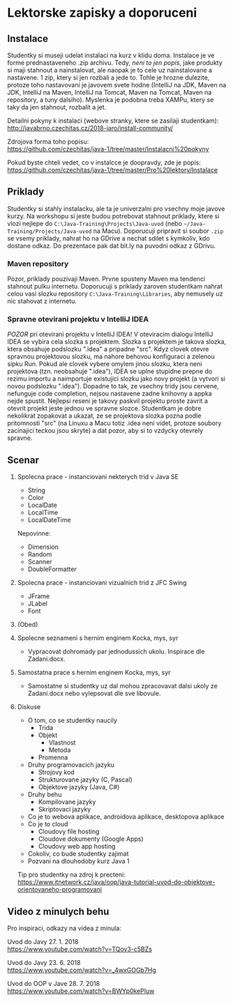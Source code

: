 Lektorske zapisky a doporuceni
==============================

Instalace
---------

Studentky si museji udelat instalaci na kurz v klidu doma. Instalace je ve forme prednastaveneho .zip archivu. Tedy, *neni to jen popis*, jake produkty si maji stahnout a nainstalovat, ale naopak je to cele uz nainstalovane a nastavene. 1 zip, ktery si jen rozbali a jede to. Tohle je hrozne dulezite, protoze toho nastavovani je javovem svete hodne (IntelliJ na JDK, Maven na JDK, IntelliJ na Maven, IntelliJ na Tomcat, Maven na Tomcat, Maven na repository, a tuny dalsiho).
Myslenka je podobna treba XAMPu, ktery se taky da jen stahnout, rozbalit a jet.

Detailni pokyny k instalaci (webove stranky, ktere se zasilaji studentkam): <br/>
http://javabrno.czechitas.cz/2018-jaro/install-community/

Zdrojova forma toho popisu: <br/>
https://github.com/czechitas/java-1/tree/master/Instalacni%20pokyny

Pokud byste chteli vedet, co v instalcce je doopravdy, zde je popis: <br/>
https://github.com/czechitas/java-1/tree/master/Pro%20lektory/Instalace



Priklady
--------

Studentky si stahly instalacku, ale ta je univerzalni pro vsechny moje javove kurzy.
Na workshopu si jeste budou potrebovat stahnout priklady, ktere si vlozi nejlepe do `C:\Java-Training\Projects\Java-uvod` (nebo `~/Java-Training/Projects/Java-uvod` na Macu).
Doporucuji pripravit si soubor `.zip` se vsemy priklady, nahrat ho na GDrive a nechat sdilet s kymkoliv, kdo dostane odkaz. Do prezentace pak dat bit.ly na puvodni odkaz z GDrivu.


### Maven repository

Pozor, priklady pouzivaji Maven. Prvne spusteny Maven ma tendenci stahnout pulku internetu. Doporucuji s priklady zaroven studentkam nahrat celou vasi slozku repository `C:\Java-Training\Libraries`, aby nemusely uz nic stahovat z internetu.


### Spravne otevirani projektu v IntelliJ IDEA

*POZOR* pri otevirani projektu v IntelliJ IDEA! V oteviracim dialogu IntelliJ IDEA se vybira cela slozka s projektem. Slozka s projektem je takova slozka, ktera obsahuje podslozku ".idea" a pripadne "src". Kdyz clovek otevre spravnou projektovou slozku, ma nahore behovou konfiguraci a zelenou sipku Run. Pokud ale clovek vybere omylem jinou slozku, ktera neni projektova (tzn. neobsahuje ".idea"), IDEA se uplne stupidne prepne do rezimu importu a naimportuje existujici slozku jako novy projekt (a vytvori si novou podslozku ".idea"). Dopadne to tak, ze vsechny tridy jsou cervene, nefunguje code completion, nejsou nastavene zadne knihovny a appka nejde spustit. Nejlepsi reseni je takovy paskvil projektu proste zavrit a otevrit projekt jeste jednou ve spravne slozce.
Studentkam je dobre nekolikrat zopakovat a ukazat, ze se projektova slozka pozna podle pritomnosti "src" (na Linuxu a Macu totiz .idea neni videt, protoze soubory zacinajici teckou jsou skryte) a dat pozor, aby si to vzdycky otevrely spravne.



Scenar
------

1. Spolecna prace - instanciovani nekterych trid v Java SE
    * String
    * Color
    * LocalDate
    * LocalTime
    * LocalDateTime
    
    Nepovinne:
    * Dimension
    * Random
    * Scanner
    * DoubleFormatter

2. Spolecna prace - instanciovani vizualnich trid z JFC Swing
    * JFrame
    * JLabel
    * Font

3. (Obed)

4. Spolecne seznameni s hernim enginem Kocka, mys, syr
    * Vypracovat dohromady par jednodussich ukolu. Inspirace dle Zadani.docx.

5. Samostatna prace s hernim enginem Kocka, mys, syr
    * Samostatne si studentky uz dal mohou zpracovavat dalsi ukoly ze Zadani.docx
      nebo vylepsovat dle sve libovule.

6. Diskuse
    * O tom, co se studentky naucily
        * Trida
        * Objekt
            * Vlastnost
            * Metoda
        * Promenna
    * Druhy programovacich jazyku
        * Strojovy kod
        * Strukturovane jazyky (C, Pascal)
        * Objektove jazyky (Java, C#)
    * Druhy behu
        * Kompilovane jazyky
        * Skriptovaci jazyky
    * Co je to webova aplikace, androidova aplikace, desktopova aplikace
    * Co je to cloud
        * Cloudovy file hosting
        * Cloudove dokumenty (Google Apps)
        * Cloudovy web app hosting
    * Cokoliv, co bude studentky zajimat
    * Pozvani na dlouhodoby kurz Java 1

    Tip pro studentky na zdroj k precteni: <br/>
    https://www.itnetwork.cz/java/oop/java-tutorial-uvod-do-objektove-orientovaneho-programovani



Video z minulych behu
---------------------

Pro inspiraci, odkazy na videa z minula:

Uvod do Javy 27. 1. 2018 <br/>
https://www.youtube.com/watch?v=TQov3-c5BZs

Uvod do Javy 23. 6. 2018 <br/>
https://www.youtube.com/watch?v=_4wxGOGb7Hg

Uvod do OOP v Jave 28. 7. 2018 <br/>
https://www.youtube.com/watch?v=BWYp0kePluw
